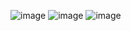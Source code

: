![image](https://github.com/Rahul-chaurasiya/Leetcode-Practice-Problem/assets/77222540/b1b89775-81f2-402b-a1b0-d6afae05135e)
![image](https://github.com/Rahul-chaurasiya/Leetcode-Practice-Problem/assets/77222540/e2f7973c-6f9d-4fad-8f96-896b6bb65019)
![image](https://github.com/Rahul-chaurasiya/Leetcode-Practice-Problem/assets/77222540/42ccc7cd-4c0c-43b2-a5cf-db87daab53fc)

